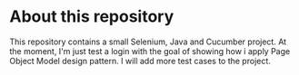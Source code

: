 # About this repository

This repository contains a small Selenium, Java and Cucumber project. At the moment, I'm just test a login with the goal of showing how i apply Page Object Model design pattern. I will add more test cases to the project. 
